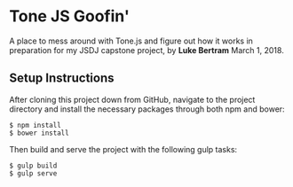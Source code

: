 # Tone JS Goofin'
A place to mess around with Tone.js and figure out how it works in preparation for my JSDJ capstone project, by **Luke Bertram** March 1, 2018.

## Setup Instructions

After cloning this project down from GitHub, navigate to the project directory and install the necessary packages through both npm and bower:

`$ npm install`<br/>
`$ bower install`


Then build and serve the project with the following gulp tasks:


`$ gulp build`<br/>
`$ gulp serve`
